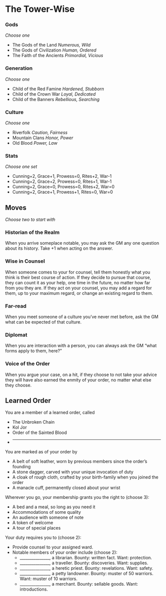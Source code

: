 # The Tower-Wise

### Gods
_Choose one_

- The Gods of the Land _Numerous, Wild_
- The Gods of Civilization _Human, Ordered_
- The Faith of the Ancients _Primordial, Vicious_

### Generation
_Choose one_

- Child of the Red Famine _Hardened, Stubborn_
- Child of the Crown War _Loyal, Dedicated_
- Child of the Banners _Rebellious, Searching_

### Culture
_Choose one_

- Riverfolk _Caution, Fairness_
- Mountain Clans _Honor, Power_
- Old Blood _Power, Law_

### Stats
_Choose one set_

- Cunning+2, Grace+1, Prowess=0, Rites+2, War-1
- Cunning+2, Grace+2, Prowess=0, Rites+1, War-1
- Cunning+2, Grace=0, Prowess=0, Rites+2, War=0
- Cunning+2, Grace+1, Prowess+1, Rites=0, War=0

## Moves
_Choose two to start with_

### Historian of the Realm
When you arrive someplace notable, you may ask the GM any one question about its history. Take +1 when acting on the answer.

### Wise in Counsel
When someone comes to your for counsel, tell them honestly what you think is their best course of action. If they decide to pursue that course, they can count it as your help, one time in the future, no matter how far from you they are. If they act on your counsel, you may add a regard for them, up to your maximum regard, or change an existing regard to them.

### Far-read
When you meet someone of a culture you’ve never met before, ask the GM what can be expected of that culture.

### Diplomat
When you are interaction with a person, you can always ask the GM “what forms apply to them, here?”

### Voice of the Order
When you argue your case, on a hit, if they choose to not take your advice they will have also earned the enmity of your order, no matter what else they choose.

## Learned Order
You are a member of a learned order, called
- The Unbroken Chain
- Kol Jor
- Order of the Sainted Blood
- _____________

You are marked as of your order by
- A belt of soft leather, worn by previous members since the order’s founding
- A stone dagger, carved with your unique invocation of duty
- A cloak of rough cloth, crafted by your birth-family when you joined the order
- A manacle cuff, permanently closed about your wrist

Wherever you go, your membership grants you the right to (choose 3):
- A bed and a meal, so long as you need it
- Accommodations of some quality
- An audience with someone of note
- A token of welcome
- A tour of special places

Your duty requires you to (choose 2):
- Provide counsel to your assigned ward.
- Notable members of your order include (choose 2):
	- _______________, a librarian. Bounty: written fact. Want: protection. 
	- _______________, a traveller. Bounty: discoveries. Want: supplies. 
	- _______________, a heretic priest. Bounty: revelations. Want: safety. 
	- _______________, a petty landowner. Bounty: muster of 50 warriors. Want: muster of 10 warriors. 
	- _______________, a merchant. Bounty: sellable goods. Want: introductions.